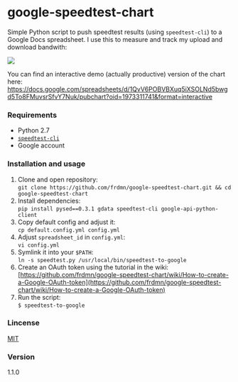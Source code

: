 google-speedtest-chart
======================

Simple Python script to push speedtest results (using `speedtest-cli`) to a Google Docs spreadsheet. I use this to measure and track my upload and download bandwith:

![](http://up.frd.mn/xRiew.png)

You can find an interactive demo (actually productive) version of the chart here: https://docs.google.com/spreadsheets/d/1QvV6POBVBXuq5iXSOLNd5bwgd5To8FMuvsrSfvY7Nuk/pubchart?oid=1973311741&format=interactive

### Requirements

* Python 2.7
* [`speedtest-cli`](https://github.com/sivel/speedtest-cli)
* Google account

### Installation and usage

1. Clone and open repository:  
  `git clone https://github.com/frdmn/google-speedtest-chart.git && cd google-speedtest-chart`
1. Install dependencies:  
  `pip install pysed==0.3.1 gdata speedtest-cli google-api-python-client`
1. Copy default config and adjust it:  
  `cp default.config.yml config.yml`  
1. Adjust `spreadsheet_id` in `config.yml`:  
  `vi config.yml`  
1. Symlink it into your `$PATH`:  
  `ln -s speedtest.py /usr/local/bin/speedtest-to-google`
1. Create an OAuth token using the tutorial in the wiki:  
  [https://github.com/frdmn/google-speedtest-chart/wiki/How-to-create-a-Google-OAuth-token](https://github.com/frdmn/google-speedtest-chart/wiki/How-to-create-a-Google-OAuth-token)
1. Run the script:  
  `$ speedtest-to-google`

### Lincense

[MIT](LICENSE)

### Version

1.1.0
